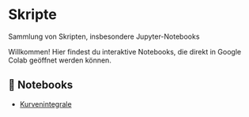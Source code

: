 # Skripte
Sammlung von Skripten, insbesondere Jupyter-Notebooks

Willkommen! Hier findest du interaktive Notebooks, die direkt in Google Colab geöffnet werden können.

## 📂 Notebooks

- [Kurvenintegrale](https://colab.research.google.com/github/ingodahn/Skripte/blob/master/Vektoranalysis/notebooks/Kurvenintegrale.ipynb)
